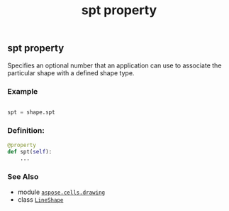 ﻿---
title: spt property
second_title: Aspose.Cells for Python via .NET API References
description: 
type: docs
weight: 980
url: /aspose.cells.drawing/lineshape/spt/
is_root: false
---

## spt property


Specifies an optional number that an application can use to associate the particular shape with a defined shape type.

### Example 


```python

spt = shape.spt

```
### Definition:
```python
@property
def spt(self):
    ...
```

### See Also
* module [`aspose.cells.drawing`](../../)
* class [`LineShape`](/cells/python-net/aspose.cells.drawing/lineshape)
